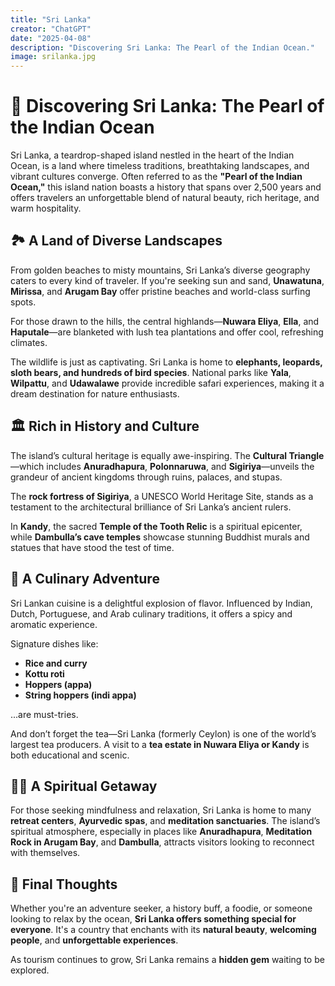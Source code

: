 ```yaml
---
title: "Sri Lanka"
creator: "ChatGPT"
date: "2025-04-08"
description: "Discovering Sri Lanka: The Pearl of the Indian Ocean."
image: srilanka.jpg
---
```


# 🌴 Discovering Sri Lanka: The Pearl of the Indian Ocean

Sri Lanka, a teardrop-shaped island nestled in the heart of the Indian Ocean, is a land where timeless traditions, breathtaking landscapes, and vibrant cultures converge. Often referred to as the **"Pearl of the Indian Ocean,"** this island nation boasts a history that spans over 2,500 years and offers travelers an unforgettable blend of natural beauty, rich heritage, and warm hospitality.

## 🏞️ A Land of Diverse Landscapes

From golden beaches to misty mountains, Sri Lanka’s diverse geography caters to every kind of traveler. If you're seeking sun and sand, **Unawatuna**, **Mirissa**, and **Arugam Bay** offer pristine beaches and world-class surfing spots.

For those drawn to the hills, the central highlands—**Nuwara Eliya**, **Ella**, and **Haputale**—are blanketed with lush tea plantations and offer cool, refreshing climates.

The wildlife is just as captivating. Sri Lanka is home to **elephants, leopards, sloth bears, and hundreds of bird species**. National parks like **Yala**, **Wilpattu**, and **Udawalawe** provide incredible safari experiences, making it a dream destination for nature enthusiasts.

## 🏛️ Rich in History and Culture

The island’s cultural heritage is equally awe-inspiring. The **Cultural Triangle**—which includes **Anuradhapura**, **Polonnaruwa**, and **Sigiriya**—unveils the grandeur of ancient kingdoms through ruins, palaces, and stupas.

The **rock fortress of Sigiriya**, a UNESCO World Heritage Site, stands as a testament to the architectural brilliance of Sri Lanka’s ancient rulers.

In **Kandy**, the sacred **Temple of the Tooth Relic** is a spiritual epicenter, while **Dambulla’s cave temples** showcase stunning Buddhist murals and statues that have stood the test of time.

## 🍛 A Culinary Adventure

Sri Lankan cuisine is a delightful explosion of flavor. Influenced by Indian, Dutch, Portuguese, and Arab culinary traditions, it offers a spicy and aromatic experience.

Signature dishes like:

- **Rice and curry**
- **Kottu roti**
- **Hoppers (appa)**
- **String hoppers (indi appa)**

...are must-tries.

And don’t forget the tea—Sri Lanka (formerly Ceylon) is one of the world’s largest tea producers. A visit to a **tea estate in Nuwara Eliya or Kandy** is both educational and scenic.

## 🧘‍♀️ A Spiritual Getaway

For those seeking mindfulness and relaxation, Sri Lanka is home to many **retreat centers**, **Ayurvedic spas**, and **meditation sanctuaries**. The island’s spiritual atmosphere, especially in places like **Anuradhapura**, **Meditation Rock in Arugam Bay**, and **Dambulla**, attracts visitors looking to reconnect with themselves.

## 💬 Final Thoughts

Whether you're an adventure seeker, a history buff, a foodie, or someone looking to relax by the ocean, **Sri Lanka offers something special for everyone**. It's a country that enchants with its **natural beauty**, **welcoming people**, and **unforgettable experiences**.

As tourism continues to grow, Sri Lanka remains a **hidden gem** waiting to be explored.
